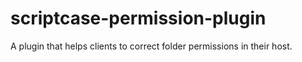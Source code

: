 # scriptcase-permission-plugin
A plugin that helps clients to correct folder permissions in their host.
